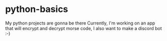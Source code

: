 # python-basics
My python projects are gonna be there
Currently, I'm working on an app that will encrypt and decrypt morse code, I also want to make a discord bot :-)

